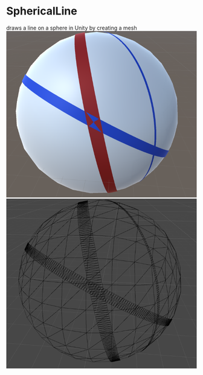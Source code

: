 # SphericalLine
draws a line on a sphere in Unity by creating a mesh
![Shaded screenshot](Shaded.PNG?raw=true "Shaded")
![Wireframe screenshot](WireFrame.PNG?raw=true "WireFrame")
